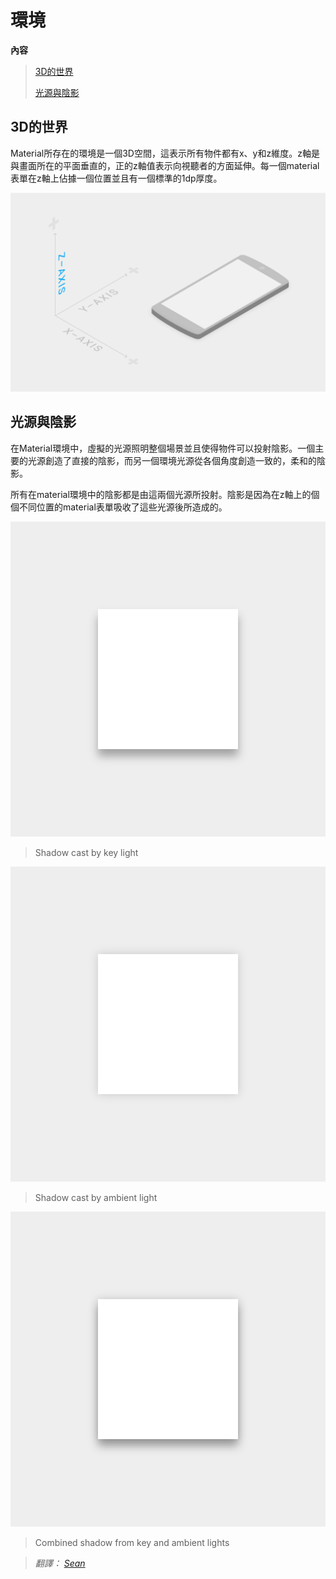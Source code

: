 # 環境

**內容**

> [3D的世界](#3dworld)
>
> [光源與陰影](#ligntandshadow)

<h2 id='3dworld'>3D的世界</h2>

Material所存在的環境是一個3D空間，這表示所有物件都有x、y和z維度。z軸是與畫面所在的平面垂直的，正的z軸值表示向視聽者的方面延伸。每一個material表單在z軸上佔據一個位置並且有一個標準的1dp厚度。

![whatismaterial_environment_3d](images/whats-material/whatismaterial_environment_3d.png)


<h2 id='ligntandshadow'>光源與陰影</h2>

在Material環境中，虛擬的光源照明整個場景並且使得物件可以投射陰影。一個主要的光源創造了直接的陰影，而另一個環境光源從各個角度創造一致的，柔和的陰影。

所有在material環境中的陰影都是由這兩個光源所投射。陰影是因為在z軸上的個個不同位置的material表單吸收了這些光源後所造成的。


![whatismaterial_environment_shadow1](images/whats-material/whatismaterial_environment_shadow1.png)

> Shadow cast by key light

![whatismaterial_environment_shadow2](images/whats-material/whatismaterial_environment_shadow2.png)

> Shadow cast by ambient light

![whatismaterial_environment_shadow3](images/whats-material/whatismaterial_environment_shadow3.png)

> Combined shadow from key and ambient lights

> *翻譯： [Sean](https://www.facebook.com/shihneng.chen)*